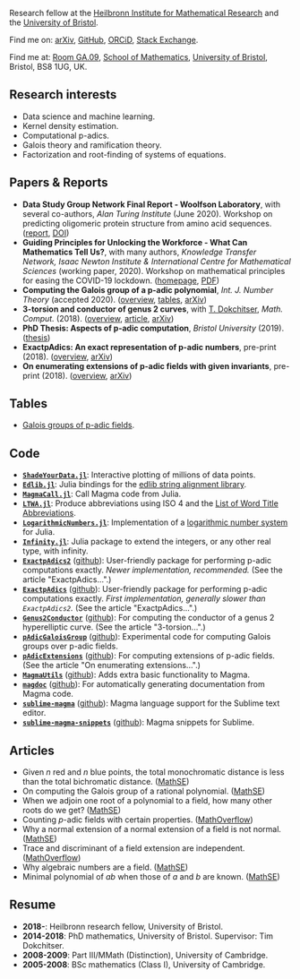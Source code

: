 Research fellow at the [Heilbronn Institute for Mathematical Research](https://heilbronn.ac.uk) and the [University of Bristol](https://www.bristolmathsresearch.org).

Find me on: [arXiv](https://arxiv.org/a/0000-0003-2082-8668.html), [GitHub](https://github.com/cjdoris), [ORCiD](https://orcid.org/0000-0003-2082-8668), [Stack Exchange](https://stackexchange.com/users/5705287/doris).

Find me at: [Room GA.09](http://www.bristol.ac.uk/maths/fry-building/), [School of Mathematics](http://www.bristol.ac.uk/maths/), [University of Bristol](http://www.bristol.ac.uk/), Bristol, BS8 1UG, UK.

## Research interests
- Data science and machine learning.
- Kernel density estimation.
- Computational p-adics.
- Galois theory and ramification theory.
- Factorization and root-finding of systems of equations.

## Papers & Reports
- **Data Study Group Network Final Report - Woolfson Laboratory**, with several co-authors, *Alan Turing Institute* (June 2020). Workshop on predicting oligomeric protein structure from amino acid sequences. ([report](https://www.turing.ac.uk/research/publications/data-study-group-network-final-report-woolfson-laboratory), [DOI](http://doi.org/10.5281/zenodo.3877119))
- **Guiding Principles for Unlocking the Workforce - What Can Mathematics Tell Us?**, with many authors, *Knowledge Transfer Network, Isaac Newton Institute & International Centre for Mathematical Sciences* (working paper, 2020). Workshop on mathematical principles for easing the COVID-19 lockdown. ([homepage](https://www.icms.org.uk/VSG_Workplacefollowup.php), [PDF](https://www.icms.org.uk/downloads/V_KEMS/MATH_PRINICPLES_VSG_PUBLIC.pdf))
- **Computing the Galois group of a p-adic polynomial**, *Int. J. Number Theory* (accepted 2020). ([overview](/overview#galois), [tables](https://cjdoris.github.io/pAdicGaloisGroupTables), [arXiv](https://arxiv.org/abs/2003.05834))
- **3-torsion and conductor of genus 2 curves**, with [T. Dokchitser](https://people.maths.bris.ac.uk/~matyd/), *Math. Comput.* (2018). ([overview](/overview#3torsion), [article](https://doi.org/10.1090/mcom/3387), [arXiv](https://arxiv.org/abs/1706.06162))
- **PhD Thesis: Aspects of p-adic computation**, *Bristol University* (2019). ([thesis](https://research-information.bris.ac.uk/en/theses/aspects-of-padic-computation(31b898ae-fc66-463e-89ed-4bf7a5911932).html))
- **ExactpAdics: An exact representation of p-adic numbers**, pre-print (2018). ([overview](/overview#exactpadics), [arXiv](https://arxiv.org/abs/1805.09794))
- **On enumerating extensions of p-adic fields with given invariants**, pre-print (2018). ([overview](/overview#extensions), [arXiv](https://arxiv.org/abs/1803.08023))

## Tables
- [Galois groups of p-adic fields](https://cjdoris.github.io/pAdicGaloisGroupTables).

## Code
- **[`ShadeYourData.jl`](https://github.com/cjdoris/ShadeYourData.jl)**: Interactive plotting of millions of data points.
- **[`Edlib.jl`](https://github.com/cjdoris/Edlib.jl)**: Julia bindings for the [edlib string alignment library](https://github.com/Martinsos/edlib).
- **[`MagmaCall.jl`](https://github.com/cjdoris/MagmaCall.jl)**: Call Magma code from Julia.
- **[`LTWA.jl`](https://github.com/cjdoris/LTWA.jl)**: Produce abbreviations using ISO 4 and the [List of Word Title Abbreviations](https://www.issn.org/services/online-services/access-to-the-ltwa/).
- **[`LogarithmicNumbers.jl`](https://github.com/cjdoris/LogarithmicNumbers.jl)**: Implementation of a [logarithmic number system](https://en.wikipedia.org/wiki/Logarithmic_number_system) for Julia.
- **[`Infinity.jl`](https://github.com/cjdoris/Infinity.jl)**: Julia package to extend the integers, or any other real type, with infinity.
- **[`ExactpAdics2`](https://cjdoris.github.io/ExactpAdics2)** ([github](https://github.com/cjdoris/ExactpAdics2)): User-friendly package for performing p-adic computations exactly. *Newer implementation, recommended.* (See the article "ExactpAdics...".)
- **[`ExactpAdics`](https://cjdoris.github.io/ExactpAdics)** ([github](https://github.com/cjdoris/ExactpAdics)): User-friendly package for performing p-adic computations exactly. *First implementation, generally slower than `ExactpAdics2`.* (See the article "ExactpAdics...".)
- **[`Genus2Conductor`](https://cjdoris.github.io/Genus2Conductor)** ([github](https://github.com/cjdoris/Genus2Conductor)): For computing the conductor of a genus 2 hyperelliptic curve. (See the article "3-torsion...".)
- **[`pAdicGaloisGroup`](https://cjdoris.github.io/pAdicGaloisGroup)** ([github](https://github.com/cjdoris/pAdicGaloisGroup)): Experimental code for computing Galois groups over p-adic fields.
- **[`pAdicExtensions`](https://cjdoris.github.io/pAdicExtensions)** ([github](https://github.com/cjdoris/pAdicExtensions)): For computing extensions of p-adic fields. (See the article "On enumerating extensions...".)
- **[`MagmaUtils`](https://cjdoris.github.io/MagmaUtils)** ([github](https://github.com/cjdoris/MagmaUtils)): Adds extra basic functionality to Magma.
- **[`magdoc`](https://cjdoris.github.io/magdoc)** ([github](https://github.com/cjdoris/magdoc)): For automatically generating documentation from Magma code.
- **[`sublime-magma`](https://packagecontrol.io/packages/Magma)** ([github](https://github.com/cjdoris/sublime-magma)): Magma language support for the Sublime text editor.
- **[`sublime-magma-snippets`](https://packagecontrol.io/packages/MagmaSnippets)** ([github](https://github.com/cjdoris/sublime-magma-snippets)): Magma snippets for Sublime.

## Articles
- Given *n* red and *n* blue points, the total monochromatic distance is less than the total bichromatic distance. ([MathSE](https://math.stackexchange.com/a/3461369/305399))
- On computing the Galois group of a rational polynomial. ([MathSE](https://math.stackexchange.com/a/2653337/305399))
- When we adjoin one root of a polynomial to a field, how many other roots do we get? ([MathSE](https://math.stackexchange.com/a/2612309/305399))
- Counting *p*-adic fields with certain properties. ([MathOverflow](https://mathoverflow.net/a/262181/84312))
- Why a normal extension of a normal extension of a field is not normal. ([MathSE](https://math.stackexchange.com/a/2610715/305399))
- Trace and discriminant of a field extension are independent. ([MathOverflow](https://mathoverflow.net/a/270012/84312))
- Why algebraic numbers are a field. ([MathSE](https://math.stackexchange.com/a/2610427/305399))
- Minimal polynomial of *ab* when those of *a* and *b* are known. ([MathSE](https://math.stackexchange.com/a/2610400/305399))

## Resume
- **2018-**: Heilbronn research fellow, University of Bristol.
- **2014-2018**: PhD mathematics, University of Bristol. Supervisor: Tim Dokchitser.
- **2008-2009**: Part III/MMath (Distinction), University of Cambridge.
- **2005-2008**: BSc mathematics (Class I), University of Cambridge.
